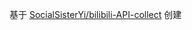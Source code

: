 基于 [SocialSisterYi/bilibili-API-collect](https://github.com/SocialSisterYi/bilibili-API-collect) 创建
